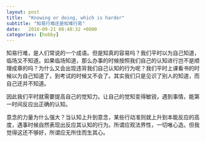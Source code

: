 ```yaml
---
layout: post
title:  "Knowing or doing, which is harder"
subtitle: "知易行难还是知难行易"
date:   2018-09-21 08:48:32 +0800
categories: [hobby]
---
```


知易行难，是人们常说的一个成语。但是知真的容易吗？我们平时以为自己知道，临场又不知道。如果临场知道，那么办事的时候按照我们自己的认知进行岂不是顺理成章的吗？为什么又会出现违背我们自己认知的行为呢？我们平时上课看书的时候以为自己知道了，到考试的时候又不会了。其实我们只是见识了别人的知道，而自己还并不知道。

因此我们平时就需要提高自己的觉知力。让自己的觉知变得敏锐，遇到事情，能第一时间反应出正确的认知。

意念的力量为什么强大？当认知上升到意念，某些行动准则就上升到本能反应的高度，遇事时候自然表现出反应其认知的行为。所谓应观法界性，一切唯心造。但我觉得这还不够好，所谓应无所住而生其心。